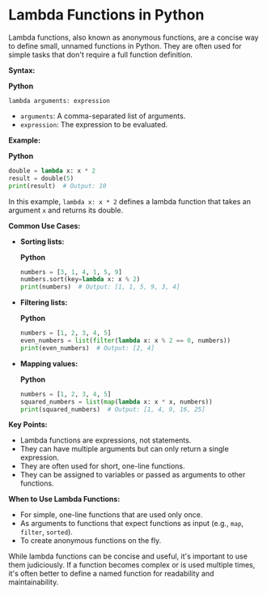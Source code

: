 # **Lambda Functions in Python**

Lambda functions, also known as anonymous functions, are a concise way to define small, unnamed functions in Python. They are often used for simple tasks that don't require a full function definition.

**Syntax:**

**Python**

`lambda arguments: expression`

- `arguments`: A comma-separated list of arguments.
- `expression`: The expression to be evaluated.

**Example:**

**Python**

```python
double = lambda x: x * 2
result = double(5)
print(result)  # Output: 10
```

In this example, `lambda x: x * 2` defines a lambda function that takes an argument `x` and returns its double.

**Common Use Cases:**

- **Sorting lists:**
    
    **Python**
    
    ```python
    numbers = [3, 1, 4, 1, 5, 9]
    numbers.sort(key=lambda x: x % 2)
    print(numbers)  # Output: [1, 1, 5, 9, 3, 4]
    ```
    
- **Filtering lists:**
    
    **Python**
    
    ```python
    numbers = [1, 2, 3, 4, 5]
    even_numbers = list(filter(lambda x: x % 2 == 0, numbers))
    print(even_numbers)  # Output: [2, 4]
    ```
    
- **Mapping values:**
    
    **Python**
    
    ```python
    numbers = [1, 2, 3, 4, 5]
    squared_numbers = list(map(lambda x: x * x, numbers))
    print(squared_numbers)  # Output: [1, 4, 9, 16, 25]
    ```
    

**Key Points:**

- Lambda functions are expressions, not statements.
- They can have multiple arguments but can only return a single expression.
- They are often used for short, one-line functions.
- They can be assigned to variables or passed as arguments to other functions.

**When to Use Lambda Functions:**

- For simple, one-line functions that are used only once.
- As arguments to functions that expect functions as input (e.g., `map`, `filter`, `sorted`).
- To create anonymous functions on the fly.

While lambda functions can be concise and useful, it's important to use them judiciously. If a function becomes complex or is used multiple times, it's often better to define a named function for readability and maintainability.
